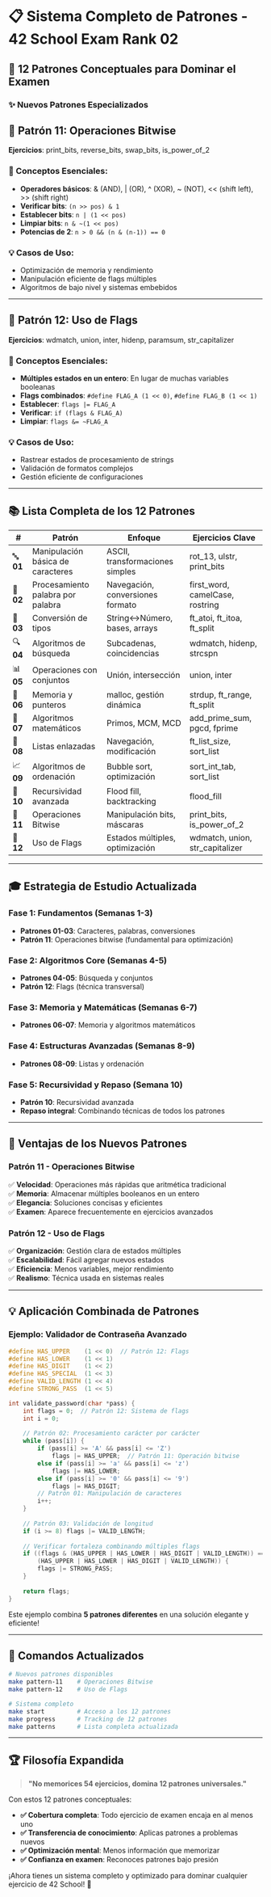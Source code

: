 # 📋 Sistema Completo de Patrones - 42 School Exam Rank 02

## 🎯 12 Patrones Conceptuales para Dominar el Examen

### ✨ **Nuevos Patrones Especializados**

## 🔢 **Patrón 11: Operaciones Bitwise** 
**Ejercicios**: print_bits, reverse_bits, swap_bits, is_power_of_2

### 🧠 Conceptos Esenciales:
- **Operadores básicos**: & (AND), | (OR), ^ (XOR), ~ (NOT), << (shift left), >> (shift right)
- **Verificar bits**: `(n >> pos) & 1` 
- **Establecer bits**: `n | (1 << pos)`
- **Limpiar bits**: `n & ~(1 << pos)`
- **Potencias de 2**: `n > 0 && (n & (n-1)) == 0`

### 💡 Casos de Uso:
- Optimización de memoria y rendimiento
- Manipulación eficiente de flags múltiples
- Algoritmos de bajo nivel y sistemas embebidos

---

## 🚩 **Patrón 12: Uso de Flags** 
**Ejercicios**: wdmatch, union, inter, hidenp, paramsum, str_capitalizer

### 🧠 Conceptos Esenciales:
- **Múltiples estados en un entero**: En lugar de muchas variables booleanas
- **Flags combinados**: `#define FLAG_A (1 << 0)`, `#define FLAG_B (1 << 1)`
- **Establecer**: `flags |= FLAG_A`
- **Verificar**: `if (flags & FLAG_A)`
- **Limpiar**: `flags &= ~FLAG_A`

### 💡 Casos de Uso:
- Rastrear estados de procesamiento de strings
- Validación de formatos complejos
- Gestión eficiente de configuraciones

---

## 📚 **Lista Completa de los 12 Patrones**

| # | Patrón | Enfoque | Ejercicios Clave |
|---|--------|---------|------------------|
| 🔤 **01** | Manipulación básica de caracteres | ASCII, transformaciones simples | rot_13, ulstr, print_bits |
| 📝 **02** | Procesamiento palabra por palabra | Navegación, conversiones formato | first_word, camelCase, rostring |
| 🔄 **03** | Conversión de tipos | String↔Número, bases, arrays | ft_atoi, ft_itoa, ft_split |
| 🔍 **04** | Algoritmos de búsqueda | Subcadenas, coincidencias | wdmatch, hidenp, strcspn |
| 📊 **05** | Operaciones con conjuntos | Unión, intersección | union, inter |
| 💾 **06** | Memoria y punteros | malloc, gestión dinámica | strdup, ft_range, ft_split |
| 🧮 **07** | Algoritmos matemáticos | Primos, MCM, MCD | add_prime_sum, pgcd, fprime |
| 🔗 **08** | Listas enlazadas | Navegación, modificación | ft_list_size, sort_list |
| 📈 **09** | Algoritmos de ordenación | Bubble sort, optimización | sort_int_tab, sort_list |
| 🌊 **10** | Recursividad avanzada | Flood fill, backtracking | flood_fill |
| 🔢 **11** | Operaciones Bitwise | Manipulación bits, máscaras | print_bits, is_power_of_2 |
| 🚩 **12** | Uso de Flags | Estados múltiples, optimización | wdmatch, union, str_capitalizer |

---

## 🎓 **Estrategia de Estudio Actualizada**

### **Fase 1: Fundamentos (Semanas 1-3)**
- **Patrones 01-03**: Caracteres, palabras, conversiones
- **Patrón 11**: Operaciones bitwise (fundamental para optimización)

### **Fase 2: Algoritmos Core (Semanas 4-5)**
- **Patrones 04-05**: Búsqueda y conjuntos
- **Patrón 12**: Flags (técnica transversal)

### **Fase 3: Memoria y Matemáticas (Semanas 6-7)**
- **Patrones 06-07**: Memoria y algoritmos matemáticos

### **Fase 4: Estructuras Avanzadas (Semanas 8-9)**
- **Patrones 08-09**: Listas y ordenación

### **Fase 5: Recursividad y Repaso (Semana 10)**
- **Patrón 10**: Recursividad avanzada
- **Repaso integral**: Combinando técnicas de todos los patrones

---

## 🚀 **Ventajas de los Nuevos Patrones**

### **Patrón 11 - Operaciones Bitwise**
✅ **Velocidad**: Operaciones más rápidas que aritmética tradicional  
✅ **Memoria**: Almacenar múltiples booleanos en un entero  
✅ **Elegancia**: Soluciones concisas y eficientes  
✅ **Examen**: Aparece frecuentemente en ejercicios avanzados  

### **Patrón 12 - Uso de Flags**
✅ **Organización**: Gestión clara de estados múltiples  
✅ **Escalabilidad**: Fácil agregar nuevos estados  
✅ **Eficiencia**: Menos variables, mejor rendimiento  
✅ **Realismo**: Técnica usada en sistemas reales  

---

## 💡 **Aplicación Combinada de Patrones**

### **Ejemplo: Validador de Contraseña Avanzado**
```c
#define HAS_UPPER    (1 << 0)  // Patrón 12: Flags
#define HAS_LOWER    (1 << 1)
#define HAS_DIGIT    (1 << 2)
#define HAS_SPECIAL  (1 << 3)
#define VALID_LENGTH (1 << 4)
#define STRONG_PASS  (1 << 5)

int validate_password(char *pass) {
    int flags = 0;  // Patrón 12: Sistema de flags
    int i = 0;
    
    // Patrón 02: Procesamiento carácter por carácter
    while (pass[i]) {
        if (pass[i] >= 'A' && pass[i] <= 'Z')
            flags |= HAS_UPPER;  // Patrón 11: Operación bitwise
        else if (pass[i] >= 'a' && pass[i] <= 'z')
            flags |= HAS_LOWER;
        else if (pass[i] >= '0' && pass[i] <= '9')
            flags |= HAS_DIGIT;
        // Patrón 01: Manipulación de caracteres
        i++;
    }
    
    // Patrón 03: Validación de longitud
    if (i >= 8) flags |= VALID_LENGTH;
    
    // Verificar fortaleza combinando múltiples flags
    if ((flags & (HAS_UPPER | HAS_LOWER | HAS_DIGIT | VALID_LENGTH)) == 
        (HAS_UPPER | HAS_LOWER | HAS_DIGIT | VALID_LENGTH)) {
        flags |= STRONG_PASS;
    }
    
    return flags;
}
```

Este ejemplo combina **5 patrones diferentes** en una solución elegante y eficiente!

---

## 🎯 **Comandos Actualizados**

```bash
# Nuevos patrones disponibles
make pattern-11    # Operaciones Bitwise
make pattern-12    # Uso de Flags

# Sistema completo
make start         # Acceso a los 12 patrones
make progress      # Tracking de 12 patrones
make patterns      # Lista completa actualizada
```

---

## 🏆 **Filosofía Expandida**

> **"No memorices 54 ejercicios, domina 12 patrones universales."**

Con estos 12 patrones conceptuales:
- **✅ Cobertura completa**: Todo ejercicio de examen encaja en al menos uno
- **✅ Transferencia de conocimiento**: Aplicas patrones a problemas nuevos  
- **✅ Optimización mental**: Menos información que memorizar
- **✅ Confianza en examen**: Reconoces patrones bajo presión

¡Ahora tienes un sistema completo y optimizado para dominar cualquier ejercicio de 42 School! 🚀
